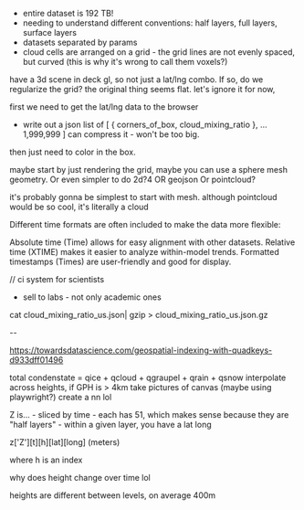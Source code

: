 * entire dataset is 192 TB!
* needing to understand different conventions: half layers, full layers, surface layers
* datasets separated by params
* cloud cells are arranged on a grid - the grid lines are not evenly spaced, but curved
(this is why it's wrong to call them voxels?)

have a 3d scene in deck gl,
so not just a lat/lng combo.
If so, do we regularize the grid? the original thing seems flat. let's ignore it for now,

first we need to get the lat/lng data to the browser
- write out a json list of [
    { corners_of_box, cloud_mixing_ratio },
    ...
    1,999,999
]
can compress it - won't be too big.

then just need to color in the box.

maybe start by just rendering the grid, maybe you can use a sphere mesh geometry. Or even simpler to do 2d?4
OR geojson
Or pointcloud?

it's probably gonna be simplest to start with mesh. although pointcloud would be so cool, it's literally
a cloud

Different time formats are often included to make the data more flexible:

Absolute time (Time) allows for easy alignment with other datasets.
Relative time (XTIME) makes it easier to analyze within-model trends.
Formatted timestamps (Times) are user-friendly and good for display.

// ci system for scientists
- sell to labs - not only academic ones

cat cloud_mixing_ratio_us.json| gzip > cloud_mixing_ratio_us.json.gz

--

https://towardsdatascience.com/geospatial-indexing-with-quadkeys-d933dff01496



total condenstate = qice + qcloud + qgraupel + qrain + qsnow
interpolate across heights, if GPH is > 4km
take pictures of canvas (maybe using playwright?)
create a nn lol


Z is...
    - sliced by time
    - each has 51, which makes sense because they are "half layers"
    - within a given layer, you have a lat long

z['Z'][t][h][lat][long] (meters)

where h is an index

why does height change over time lol

heights are different between levels, on average 400m